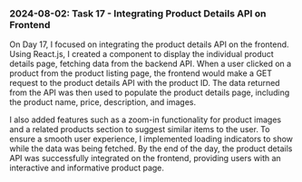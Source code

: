 ### 2024-08-02: Task 17 - Integrating Product Details API on Frontend

On Day 17, I focused on integrating the product details API on the frontend. Using React.js, I created a component to display the individual product details page, fetching data from the backend API. When a user clicked on a product from the product listing page, the frontend would make a GET request to the product details API with the product ID. The data returned from the API was then used to populate the product details page, including the product name, price, description, and images.

I also added features such as a zoom-in functionality for product images and a related products section to suggest similar items to the user. To ensure a smooth user experience, I implemented loading indicators to show while the data was being fetched. By the end of the day, the product details API was successfully integrated on the frontend, providing users with an interactive and informative product page.